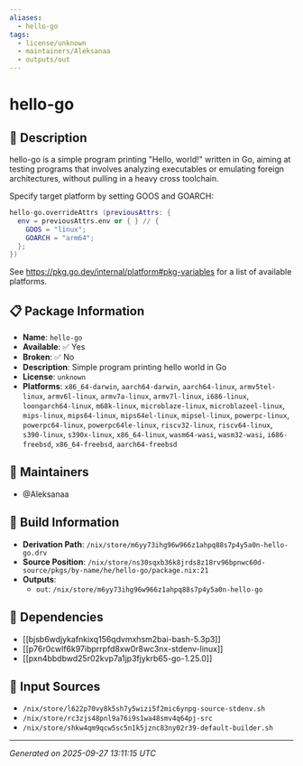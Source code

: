 ```yaml
---
aliases:
  - hello-go
tags:
  - license/unknown
  - maintainers/Aleksanaa
  - outputs/out
---
```


# hello-go

## 📝 Description

hello-go is a simple program printing "Hello, world!" written in Go,
aiming at testing programs that involves analyzing executables or
emulating foreign architectures, without pulling in a heavy cross
toolchain.

Specify target platform by setting GOOS and GOARCH:

```nix
hello-go.overrideAttrs (previousAttrs: {
  env = previousAttrs.env or { } // {
    GOOS = "linux";
    GOARCH = "arm64";
  };
})
```

See https://pkg.go.dev/internal/platform#pkg-variables for a list
of available platforms.


## 📋 Package Information

- **Name**: `hello-go`
- **Available**: ✅ Yes
- **Broken**: ✅ No
- **Description**: Simple program printing hello world in Go
- **License**: `unknown`
- **Platforms**: `x86_64-darwin`, `aarch64-darwin`, `aarch64-linux`, `armv5tel-linux`, `armv6l-linux`, `armv7a-linux`, `armv7l-linux`, `i686-linux`, `loongarch64-linux`, `m68k-linux`, `microblaze-linux`, `microblazeel-linux`, `mips-linux`, `mips64-linux`, `mips64el-linux`, `mipsel-linux`, `powerpc-linux`, `powerpc64-linux`, `powerpc64le-linux`, `riscv32-linux`, `riscv64-linux`, `s390-linux`, `s390x-linux`, `x86_64-linux`, `wasm64-wasi`, `wasm32-wasi`, `i686-freebsd`, `x86_64-freebsd`, `aarch64-freebsd`
## 👥 Maintainers

- @Aleksanaa


## 🔧 Build Information

- **Derivation Path**: `/nix/store/m6yy73ihg96w966z1ahpq88s7p4y5a0n-hello-go.drv`
- **Source Position**: `/nix/store/ns30sqxb36k8jrds8z18rv96bpnwc60d-source/pkgs/by-name/he/hello-go/package.nix:21`
- **Outputs**:
  - `out`:  `/nix/store/m6yy73ihg96w966z1ahpq88s7p4y5a0n-hello-go`

## 🔗 Dependencies

- [[bjsb6wdjykafnkixq156qdvmxhsm2bai-bash-5.3p3]]
- [[p76r0cwlf6k97ibprrpfd8xw0r8wc3nx-stdenv-linux]]
- [[pxn4bbdbwd25r02kvp7a1jp3fjykrb65-go-1.25.0]]

## 📁 Input Sources

- `/nix/store/l622p70vy8k5sh7y5wizi5f2mic6ynpg-source-stdenv.sh`
- `/nix/store/rc3zjs48pnl9a76i9s1wa48smv4q64pj-src`
- `/nix/store/shkw4qm9qcw5sc5n1k5jznc83ny02r39-default-builder.sh`

---
*Generated on 2025-09-27 13:11:15 UTC*
